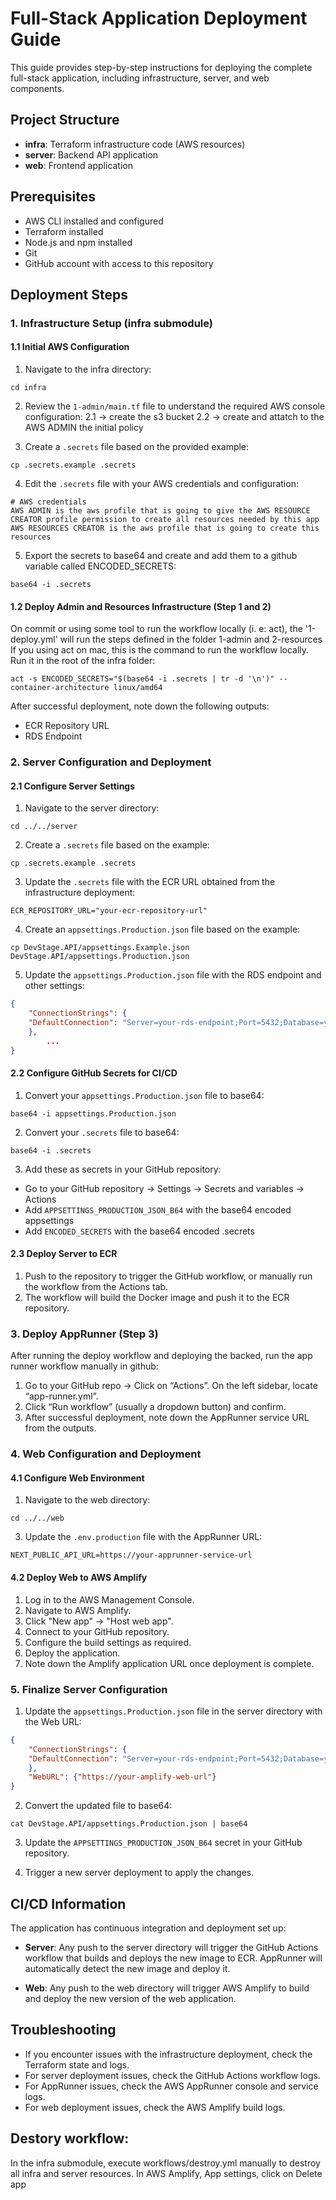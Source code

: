 # Full-Stack Application Deployment Guide

This guide provides step-by-step instructions for deploying the complete full-stack application, including infrastructure, server, and web components.

## Project Structure

- **infra**: Terraform infrastructure code (AWS resources)
- **server**: Backend API application
- **web**: Frontend application

## Prerequisites

- AWS CLI installed and configured
- Terraform installed
- Node.js and npm installed
- Git
- GitHub account with access to this repository

## Deployment Steps

### 1. Infrastructure Setup (infra submodule)

#### 1.1 Initial AWS Configuration

1. Navigate to the infra directory:
```
cd infra
```

2. Review the `1-admin/main.tf` file to understand the required AWS console configuration:
    2.1 -> create the s3 bucket
    2.2 -> create and attatch to the AWS ADMIN the initial policy

3. Create a `.secrets` file based on the provided example:
```
cp .secrets.example .secrets
```

4. Edit the `.secrets` file with your AWS credentials and configuration:
```
# AWS credentials
AWS ADMIN is the aws profile that is going to give the AWS RESOURCE CREATOR profile permission to create all resources needed by this app
AWS RESOURCES CREATOR is the aws profile that is going to create this resources
```

5. Export the secrets to base64 and create and add them to a github variable called ENCODED_SECRETS:

```
base64 -i .secrets
```

#### 1.2 Deploy Admin and Resources Infrastructure (Step 1 and 2)
On commit or using some tool to run the workflow locally (i. e: act), the '1-deploy.yml' will run the steps defined in the folder 1-admin and 2-resources
If you using act on mac, this is the command to run the workflow locally. Run it in the root of the infra folder:

```
act -s ENCODED_SECRETS="$(base64 -i .secrets | tr -d '\n')" --container-architecture linux/amd64
```

After successful deployment, note down the following outputs:
- ECR Repository URL
- RDS Endpoint

### 2. Server Configuration and Deployment

#### 2.1 Configure Server Settings

1. Navigate to the server directory:
```
cd ../../server
```

2. Create a `.secrets` file based on the example:
```
cp .secrets.example .secrets
```

3. Update the `.secrets` file with the ECR URL obtained from the infrastructure deployment:
```
ECR_REPOSITORY_URL="your-ecr-repository-url"
```

4. Create an `appsettings.Production.json` file based on the example:
```
cp DevStage.API/appsettings.Example.json DevStage.API/appsettings.Production.json
```

5. Update the `appsettings.Production.json` file with the RDS endpoint and other settings:
```json
{
    "ConnectionStrings": {
    "DefaultConnection": "Server=your-rds-endpoint;Port=5432;Database=yourdb;User Id=youruser;Password=yourpassword;"
    },
        ...
}
```

#### 2.2 Configure GitHub Secrets for CI/CD

1. Convert your `appsettings.Production.json` file to base64:
```
base64 -i appsettings.Production.json 
```

2. Convert your `.secrets` file to base64:
```
base64 -i .secrets
```

3. Add these as secrets in your GitHub repository:
- Go to your GitHub repository → Settings → Secrets and variables → Actions
- Add `APPSETTINGS_PRODUCTION_JSON_B64` with the base64 encoded appsettings
- Add `ENCODED_SECRETS` with the base64 encoded .secrets

#### 2.3 Deploy Server to ECR

1. Push to the repository to trigger the GitHub workflow, or manually run the workflow from the Actions tab.
2. The workflow will build the Docker image and push it to the ECR repository.

### 3. Deploy AppRunner (Step 3)

After running the deploy workflow and deploying the backed, run the app runner workflow manually in github:
1. Go to your GitHub repo → Click on “Actions”. On the left sidebar, locate “app-runner.yml”.
2. Click “Run workflow” (usually a dropdown button) and confirm.
3. After successful deployment, note down the AppRunner service URL from the outputs.

### 4. Web Configuration and Deployment

#### 4.1 Configure Web Environment

1. Navigate to the web directory:
```
cd ../../web
```

3. Update the `.env.production` file with the AppRunner URL:
```
NEXT_PUBLIC_API_URL=https://your-apprunner-service-url
```

#### 4.2 Deploy Web to AWS Amplify

1. Log in to the AWS Management Console.
2. Navigate to AWS Amplify.
3. Click "New app" → "Host web app".
4. Connect to your GitHub repository.
5. Configure the build settings as required.
6. Deploy the application.
7. Note down the Amplify application URL once deployment is complete.

### 5. Finalize Server Configuration

1. Update the `appsettings.Production.json` file in the server directory with the Web URL:
```json
{
    "ConnectionStrings": {
    "DefaultConnection": "Server=your-rds-endpoint;Port=5432;Database=yourdb;User Id=youruser;Password=yourpassword;"
    },
    "WebURL": {"https://your-amplify-web-url"}
}
```

2. Convert the updated file to base64:
```
cat DevStage.API/appsettings.Production.json | base64
```

3. Update the `APPSETTINGS_PRODUCTION_JSON_B64` secret in your GitHub repository.

4. Trigger a new server deployment to apply the changes.

## CI/CD Information

The application has continuous integration and deployment set up:

- **Server**: Any push to the server directory will trigger the GitHub Actions workflow that builds and deploys the new image to ECR. AppRunner will automatically detect the new image and deploy it.

- **Web**: Any push to the web directory will trigger AWS Amplify to build and deploy the new version of the web application.

## Troubleshooting

- If you encounter issues with the infrastructure deployment, check the Terraform state and logs.
- For server deployment issues, check the GitHub Actions workflow logs.
- For AppRunner issues, check the AWS AppRunner console and service logs.
- For web deployment issues, check the AWS Amplify build logs.


## Destory workflow:
In the infra submodule, execute workflows/destroy.yml manually to destroy all infra and server resources.
In AWS Amplify, App settings, click on Delete app 
